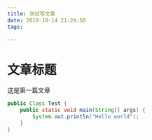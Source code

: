 ```yaml
---
title: 测试写文章
date: 2019-10-14 21:24:50
tags:

---
```




# 文章标题

这是第一篇文章



```java
public Class Test {
    public static void main(String[] args) {
        System.out.println("Hello world");
    }
}
```



